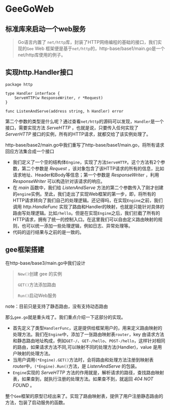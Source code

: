 # GeeGoWeb

## 标准库来启动一个web服务

> Go语言内置了 `net/http`库，封装了HTTP网络编程的基础的接口，我们实现的`Gee` Web 框架便是基于`net/http`的，http-base/base1/main.go是一个net/http库使用的例子。

## 实现http.Handler接口

```
package http

type Handler interface {
    ServeHTTP(w ResponseWriter, r *Request)
}

func ListenAndServe(address string, h Handler) error
```

第二个参数的类型是什么呢？通过查看`net/http`的源码可以发现，`Handler`是一个接口，需要实现方法 *ServeHTTP* ，也就是说，只要传入任何实现了 *ServerHTTP* 接口的实例，所有的HTTP请求，就都交给了该实例处理了。

http-base/base2/main.go中我们重写了http-base/base1/main.go，将所有请求回应方法集合成一个接口

- 我们定义了一个空的结构体`Engine`，实现了方法`ServeHTTP`。这个方法有2个参数，第二个参数是 *Request* ，该对象包含了该HTTP请求的所有的信息，比如请求地址、Header和Body等信息；第一个参数是 *ResponseWriter* ，利用 *ResponseWriter* 可以构造针对该请求的响应。
- 在 *main* 函数中，我们给 *ListenAndServe* 方法的第二个参数传入了刚才创建的`engine`实例。至此，我们走出了实现Web框架的第一步，即，将所有的HTTP请求转向了我们自己的处理逻辑。还记得吗，在实现`Engine`之前，我们调用 *http.HandleFunc* 实现了路由和Handler的映射，也就是只能针对具体的路由写处理逻辑。比如`/hello`。但是在实现`Engine`之后，我们拦截了所有的HTTP请求，拥有了统一的控制入口。在这里我们可以自由定义路由映射的规则，也可以统一添加一些处理逻辑，例如日志、异常处理等。
- 代码的运行结果与之前的是一致的。

## gee框架搭建

在http-base/base3/main.go中我们设计

> `New()`创建 gee 的实例
>
> `GET()`方法添加路由
>
> `Run()`启动Web服务

note：目前只是支持了静态路由，没有支持动态路由



那么`gee.go`就是重头戏了。我们重点介绍一下这部分的实现。

- 首先定义了类型`HandlerFunc`，这是提供给框架用户的，用来定义路由映射的处理方法。我们在`Engine`中，添加了一张路由映射表`router`，key 由请求方法和静态路由地址构成，例如`GET-/`、`GET-/hello`、`POST-/hello`，这样针对相同的路由，如果请求方法不同,可以映射不同的处理方法(Handler)，value 是用户映射的处理方法。
- 当用户调用`(*Engine).GET()`方法时，会将路由和处理方法注册到映射表 *router*中，`(*Engine).Run()`方法，是 *ListenAndServe* 的包装。
- `Engine`实现的 *ServeHTTP* 方法的作用就是，解析请求的路径，查找路由映射表，如果查到，就执行注册的处理方法。如果查不到，就返回 *404 NOT FOUND* 。

整个`Gee`框架的原型已经出来了。实现了路由映射表，提供了用户注册静态路由的方法，包装了启动服务的函数。

